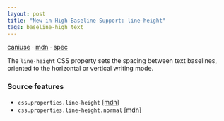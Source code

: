 ```yaml
---
layout: post
title: "New in High Baseline Support: line-height"
tags: baseline-high text
---
```


[caniuse](https://caniuse.com/?search=line-height) · [mdn](https://developer.mozilla.org/en-US/search?q=line-height) · [spec](https://drafts.csswg.org/css-inline-3/#line-height-property)

The `line-height` CSS property sets the spacing between text baselines, oriented to the horizontal or vertical writing mode.

### Source features

- ``css.properties.line-height`` [[mdn]](https://developer.mozilla.org/en-US/search?q=css.properties.line-height)
- ``css.properties.line-height.normal`` [[mdn]](https://developer.mozilla.org/en-US/search?q=css.properties.line-height.normal)
